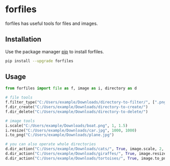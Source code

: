 # forfiles

forfiles has useful tools for files and images.

## Installation

Use the package manager [pip](https://pip.pypa.io/en/stable/) to install forfiles.

```bash
pip install --upgrade forfiles
```

## Usage

```python
from forfiles import file as f, image as i, directory as d

# file tools
f.filter_type("C:/Users/example/Downloads/directory-to-filter/", [".png", ".txt", "md"])
f.dir_create("C:/Users/example/Downloads/directory-to-create/")
f.dir_delete("C:/Users/example/Downloads/directory-to-delete/")

# image tools
i.scale("C:/Users/example/Downloads/boat.png", 1, 1.5)
i.resize("C:/Users/example/Downloads/car.jpg", 1000, 1000)
i.to_png("C:/Users/example/Downloads/plane.jpg")

# you can also operate whole directories
d.dir_action("C:/Users/example/Downloads/cats/", True, image.scale, 2, 2)
d.dir_action("C:/Users/example/Downloads/giraffes/", True, image.resize, 1000, 1000)
d.dir_action("C:/Users/example/Downloads/tortoises/", True, image.to_png)
```
